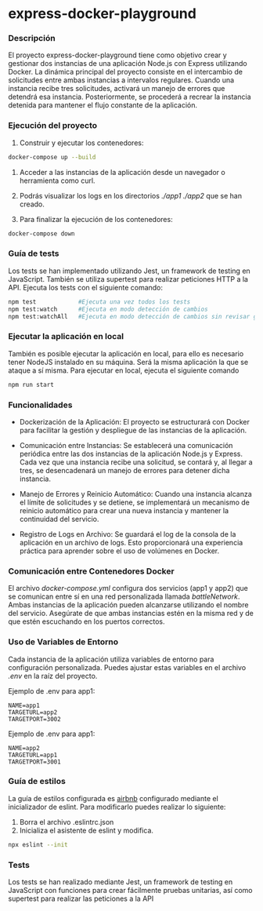 # express-docker-playground

### Descripción
El proyecto express-docker-playground tiene como objetivo crear y gestionar dos instancias de una aplicación Node.js con Express utilizando Docker. La dinámica principal del proyecto consiste en el intercambio de solicitudes entre ambas instancias a intervalos regulares. Cuando una instancia recibe tres solicitudes, activará un manejo de errores que detendrá esa instancia. Posteriormente, se procederá a recrear la instancia detenida para mantener el flujo constante de la aplicación.

### Ejecución del proyecto
1. Construir y ejecutar los contenedores:
```bash
docker-compose up --build
```
1. Acceder a las instancias de la aplicación desde un navegador o herramienta como curl.

1. Podrás visualizar los logs en los directorios _./app1_ _./app2_ que se han creado.

1. Para finalizar la ejecución de los contenedores:
```bash
docker-compose down
```

### Guía de tests
Los tests se han implementado utilizando Jest, un framework de testing en JavaScript. También se utiliza supertest para realizar peticiones HTTP a la API. Ejecuta los tests con el siguiente comando:
````bash
npm test            #Ejecuta una vez todos los tests
npm test:watch      #Ejecuta en modo detección de cambios
npm test:watchAll   #Ejecuta en modo detección de cambios sin revisar git
````

### Ejecutar la aplicación en local
También es posible ejecutar la aplicación en local, para ello es necesario tener NodeJS instalado en su máquina. Será la misma aplicación la que se ataque a sí misma. Para ejecutar en local, ejecuta el siguiente comando
````bash
npm run start
````

### Funcionalidades
- Dockerización de la Aplicación: El proyecto se estructurará con Docker para facilitar la gestión y despliegue de las instancias de la aplicación.

- Comunicación entre Instancias: Se establecerá una comunicación periódica entre las dos instancias de la aplicación Node.js y Express. Cada vez que una instancia recibe una solicitud, se contará y, al llegar a tres, se desencadenará un manejo de errores para detener dicha instancia.

- Manejo de Errores y Reinicio Automático: Cuando una instancia alcanza el límite de solicitudes y se detiene, se implementará un mecanismo de reinicio automático para crear una nueva instancia y mantener la continuidad del servicio.

- Registro de Logs en Archivo: Se guardará el log de la consola de la aplicación en un archivo de logs. Esto proporcionará una experiencia práctica para aprender sobre el uso de volúmenes en Docker.

### Comunicación entre Contenedores Docker
El archivo _docker-compose.yml_ configura dos servicios (app1 y app2) que se comunican entre sí en una red personalizada llamada _battleNetwork_. Ambas instancias de la aplicación pueden alcanzarse utilizando el nombre del servicio. Asegúrate de que ambas instancias estén en la misma red y de que estén escuchando en los puertos correctos.

### Uso de Variables de Entorno
Cada instancia de la aplicación utiliza variables de entorno para configuración personalizada. Puedes ajustar estas variables en el archivo _.env_ en la raíz del proyecto.

Ejemplo de .env para app1:
````
NAME=app1
TARGETURL=app2
TARGETPORT=3002
````
Ejemplo de .env para app1:
````
NAME=app2
TARGETURL=app1
TARGETPORT=3001
````

### Guía de estilos
La guía de estilos configurada es [airbnb](https://github.com/airbnb/javascript) configurado mediante el inicializador de eslint. Para modificarlo puedes realizar lo siguiente:

1. Borra el archivo .eslintrc.json
2. Inicializa el asistente de eslint y modifica.
```bash
npx eslint --init
```

### Tests
Los tests se han realizado mediante Jest, un framework de testing en JavaScript con funciones para crear fácilmente pruebas unitarias, así como supertest para realizar las peticiones a la API
